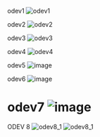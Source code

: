odev1
![odev1](https://github.com/user-attachments/assets/0da39364-f805-4a20-8602-693462b928d2)

odev2
![odev2](https://github.com/user-attachments/assets/ac7b3335-bdf2-474a-be9f-54bccb310d38)

odev3
![odev3](https://github.com/user-attachments/assets/a85a1538-b248-462a-b1e9-e2c611a2a090)

odev4
![odev4](https://github.com/user-attachments/assets/9f753ec5-ebcd-460e-a9f8-78b864207b05)

odev5
![image](https://github.com/user-attachments/assets/946b48ec-799b-48ce-9a54-0062d77562dd)

odev6
![image](https://github.com/user-attachments/assets/f825a364-608c-4faa-9cf1-9fdeeffecf60)

odev7 
![image](https://github.com/user-attachments/assets/800c4dc2-b461-4fe3-86f6-bbebe2d3c242)
====================================================
ODEV 8 
![odev8_1](https://github.com/user-attachments/assets/7ce3dfcb-1d38-4bbf-a2f1-0e252ddba073)
![odev8_1](https://github.com/user-attachments/assets/7ce3dfcb-1d38-4bbf-a2f1-0e252ddba073)

